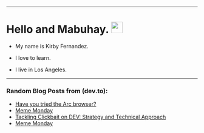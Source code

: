 
<img src="https://komarev.com/ghpvc/?username=kirbygit&style=flat-square&color=blue" alt=""/>

---
<h1>
  Hello and Mabuhay.
  <img src="https://media.giphy.com/media/hvRJCLFzcasrR4ia7z/giphy.gif" width="30px"/>
</h1>

- My name is Kirby Fernandez.

- I love to learn.

- I live in Los Angeles.

---

### Random Blog Posts from (dev.to):
<!-- BLOG-POST-LIST:START -->
- [Have you tried the Arc browser?](https://dev.to/ben/have-you-tried-the-arc-browser-3n9o)
- [Meme Monday](https://dev.to/ben/meme-monday-3p7n)
- [Tackling Clickbait on DEV: Strategy and Technical Approach](https://dev.to/devteam/tackling-clickbait-on-dev-strategy-and-technical-approach-3dh9)
- [Meme Monday](https://dev.to/ben/meme-monday-25a4)
<!-- BLOG-POST-LIST:END -->
